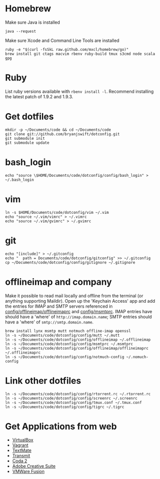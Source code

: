 # Homebrew

Make sure Java is installed

```
java --request
```

Make sure Xcode and Command Line Tools are installed

```
ruby -e "$(curl -fsSkL raw.github.com/mxcl/homebrew/go)"
brew install git ctags macvim rbenv ruby-build tmux s3cmd node scala gpg
```

# Ruby

List ruby versions available with `rbenv install -l`. Recommend installing the latest patch of 1.9.2 and 1.9.3.

# Get dotfiles

```
mkdir -p ~/Documents/code && cd ~/Documents/code
git clone git://github.com/bryanjswift/dotconfig.git
git submodule init
git submodule update
```

# bash_login

```
echo "source \$HOME/Documents/code/dotconfig/config/bash_login" > ~/.bash_login
```

# vim

```
ln -s $HOME/Documents/code/dotconfig/vim ~/.vim
echo "source ~/.vim/vimrc" > ~/.vimrc
echo "source ~/.vim/gvimrc" > ~/.gvimrc
```

# git

```
echo "[include]" > ~/.gitconfig
echo "  path = Documents/code/dotconfig/gitconfig" >> ~/.gitconfig
cp ~/Documents/code/dotconfig/config/gitignore ~/.gitignore
```

# offlineimap and company

Make it possible to read mail locally and offline from the terminal (or anything supporting Maildir). Open up the 'Keychain Access' app and add the entries for IMAP and SMTP servers referenced in [config/offlineimap/offlineimaprc](config/offlineimap/offlineimaprc) and [config/msmtprc](config/msmtprc). IMAP entries have should have a 'where' of `http://imap.domain.name`; SMTP entries should have a 'where' of `smtp://smtp.domain.name`.

```
brew install lynx msmtp mutt notmuch offline-imap openssl
ln -s ~/Documents/code/dotconfig/config/mutt ~/.mutt
ln -s ~/Documents/code/dotconfig/config/offlineimap ~/.offlineimap
ln -s ~/Documents/code/dotconfig/config/msmtprc ~/.msmtprc
ln -s ~/Documents/code/dotconfig/config/offlineimap/offlineimaprc ~/.offlineimaprc
ln -s ~/Documents/code/dotconfig/config/notmuch-config ~/.nomuch-config
```

# Link other dotfiles

```
ln -s ~/Documents/code/dotconfig/config/rtorrent.rc ~/.rtorrent.rc
ln -s ~/Documents/code/dotconfig/config/screenrc ~/.screenrc
ln -s ~/Documents/code/dotconfig/config/tmux.conf ~/.tmux.conf
ln -s ~/Documents/code/dotconfig/config/tigrc ~/.tigrc
```

# Get Applications from web

* [VirtualBox](https://www.virtualbox.org/wiki/Downloads)
* [Vagrant](http://downloads.vagrantup.com)
* [TextMate](https://github.com/textmate/textmate/downloads)
* [Transmit](http://panic.com/transmit)
* [Coda 2](http://panic.com/coda)
* [Adobe Creative Suite](https://creative.adobe.com)
* [VMWare Fusion](http://vmware.com)
